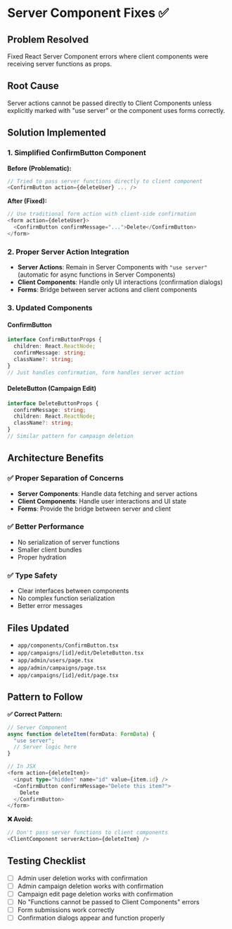 # Server Component Fixes ✅

## Problem Resolved
Fixed React Server Component errors where client components were receiving server functions as props.

## Root Cause
Server actions cannot be passed directly to Client Components unless explicitly marked with "use server" or the component uses forms correctly.

## Solution Implemented

### 1. Simplified ConfirmButton Component
**Before (Problematic):**
```typescript
// Tried to pass server functions directly to client component
<ConfirmButton action={deleteUser} ... />
```

**After (Fixed):**
```typescript
// Use traditional form action with client-side confirmation
<form action={deleteUser}>
  <ConfirmButton confirmMessage="...">Delete</ConfirmButton>
</form>
```

### 2. Proper Server Action Integration
- **Server Actions**: Remain in Server Components with `"use server"` (automatic for async functions in Server Components)
- **Client Components**: Handle only UI interactions (confirmation dialogs)
- **Forms**: Bridge between server actions and client components

### 3. Updated Components

#### ConfirmButton
```typescript
interface ConfirmButtonProps {
  children: React.ReactNode;
  confirmMessage: string;
  className?: string;
}
// Just handles confirmation, form handles server action
```

#### DeleteButton (Campaign Edit)
```typescript
interface DeleteButtonProps {
  confirmMessage: string;
  children: React.ReactNode;
  className?: string;
}
// Similar pattern for campaign deletion
```

## Architecture Benefits

### ✅ Proper Separation of Concerns
- **Server Components**: Handle data fetching and server actions
- **Client Components**: Handle user interactions and UI state
- **Forms**: Provide the bridge between server and client

### ✅ Better Performance
- No serialization of server functions
- Smaller client bundles
- Proper hydration

### ✅ Type Safety
- Clear interfaces between components
- No complex function serialization
- Better error messages

## Files Updated
- `app/components/ConfirmButton.tsx`
- `app/campaigns/[id]/edit/DeleteButton.tsx`
- `app/admin/users/page.tsx`
- `app/admin/campaigns/page.tsx`
- `app/campaigns/[id]/edit/page.tsx`

## Pattern to Follow

**✅ Correct Pattern:**
```typescript
// Server Component
async function deleteItem(formData: FormData) {
  "use server";
  // Server logic here
}

// In JSX
<form action={deleteItem}>
  <input type="hidden" name="id" value={item.id} />
  <ConfirmButton confirmMessage="Delete this item?">
    Delete
  </ConfirmButton>
</form>
```

**❌ Avoid:**
```typescript
// Don't pass server functions to client components
<ClientComponent serverAction={deleteItem} />
```

## Testing Checklist
- [ ] Admin user deletion works with confirmation
- [ ] Admin campaign deletion works with confirmation  
- [ ] Campaign edit page deletion works with confirmation
- [ ] No "Functions cannot be passed to Client Components" errors
- [ ] Form submissions work correctly
- [ ] Confirmation dialogs appear and function properly